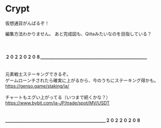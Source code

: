 # Crypt
仮想通貨がんばるぞ！

編集方法わかりません。
あと完成図も、Qiitaみたいなのを目指している？
<br><br><br>


#### ２０２２０２０８___________________________________________________<br><br>
元素戦士ステーキングできるぞ。<br>
ゲームローンチされたら確実に上がるから、今のうちにステーキング得かも。<br>
https://genso.game/staking/ja/<br>
<br>
チャートもエグい上がってる（いつまで続くかな？）<br>
https://www.bybit.com/ja-JP/trade/spot/MV/USDT<br>
#### <br>________________________________________________２０２２０２０８<br>
